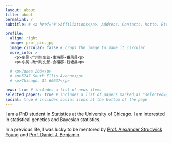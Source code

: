 ```yaml
---
layout: about
title: about
permalink: /
subtitle: # <a href='#'>Affiliations</a>. Address. Contacts. Motto. Etc.

profile:
  align: right
  image: prof_pic.jpg
  image_circular: false # crops the image to make it circular
  more_info: >
    <p>东吴·广州刺史部·南海郡·番禺县<p>
    <p>东吴·扬州刺史部·会稽郡·钱塘县<p>

  # <p>Jones 208</p>
  # <p>5747 South Ellis Avenue</p>
  # <p>Chicago, IL 60637</p>

news: true # includes a list of news items
selected_papers: true # includes a list of papers marked as "selected={true}"
social: true # includes social icons at the bottom of the page
---
```


I am a PhD student in Statistics at the University of Chicago. I am interested in statistical genetics and Bayesian statistics. 

In a previous life, I was lucky to be mentored by [Prof. Alexander Strudwick Young](https://alextisyoung.github.io) and [Prof. Daniel J. Benjamin](https://www.danieljbenjamin.com).


<!-- Link to your favorite [subreddit](http://reddit.com). You can put a picture in, too. The code is already in, just name your picture `prof_pic.jpg` and put it in the `img/` folder.

Put your address / P.O. box / other info right below your picture. You can also disable any of these elements by editing `profile` property of the YAML header of your `_pages/about.md`. Edit `_bibliography/papers.bib` and Jekyll will render your [publications page](/al-folio/publications/) automatically.

Link to your social media connections, too. This theme is set up to use [Font Awesome icons](https://fontawesome.com/) and [Academicons](https://jpswalsh.github.io/academicons/), like the ones below. Add your Facebook, Twitter, LinkedIn, Google Scholar, or just disable all of them. -->
